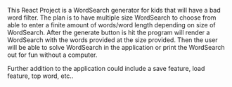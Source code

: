This React Project is a WordSearch generator for kids that will have a bad word filter.  The plan is to have multiple size WordSearch to choose from
able to enter a finite amount of words/word length depending on size of WordSearch.  After the generate button is hit the program will render a WordSearch
with the words provided at the size provided.  Then the user will be able to solve WordSearch in the application or print the WordSearch out for fun without 
a computer.  

Further addition to the application could include a save feature, load feature, top word, etc..
